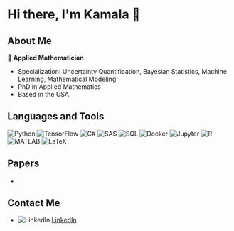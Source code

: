 # Hi there, I'm Kamala 👋


## About Me

🌱 **Applied Mathematician**
   - Specialization: Uncertainty Quantification, Bayesian Statistics, Machine Learning, Mathematical Modeling
   - PhD in Applied Mathematics
   - Based in the USA

## Languages and Tools

![Python](https://img.shields.io/badge/Python-3776AB?style=flat&logo=python&logoColor=white)
![TensorFlow](https://img.shields.io/badge/TensorFlow-FF6F00?style=flat&logo=tensorflow&logoColor=white)
![C#](https://img.shields.io/badge/C%23-239120?style=flat&logo=c-sharp&logoColor=white)
![SAS](https://img.shields.io/badge/SAS-006699?style=flat&logo=sas&logoColor=white)
![SQL](https://img.shields.io/badge/SQL-4479A1?style=flat&logo=sql&logoColor=white)
![Docker](https://img.shields.io/badge/Docker-2496ED?style=flat&logo=docker&logoColor=white)
![Jupyter](https://img.shields.io/badge/Jupyter-F37626?style=flat&logo=jupyter&logoColor=white)
![R](https://img.shields.io/badge/R-276DC3?style=flat&logo=r&logoColor=white)
![MATLAB](https://img.shields.io/badge/MATLAB-0076A8?style=flat&logo=matlab&logoColor=white)
![LaTeX](https://img.shields.io/badge/LaTeX-008080?style=flat&logo=latex&logoColor=white)


## Papers

- 

## Contact Me

- ![LinkedIn](https://img.shields.io/badge/LinkedIn-0077B5?style=flat&logo=linkedin&logoColor=white) [LinkedIn](https://www.linkedin.com/in/kamalada/)


